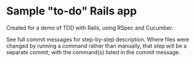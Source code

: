 # Sample "to-do" Rails app

Created for a demo of TDD with Rails, using RSpec and Cucumber.

See full commit messages for step-by-step description. Where files were changed
by running a command rather than manually, that step will be a separate commit,
with the command(s) listed in the commit message.
